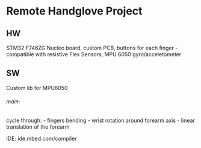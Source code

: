 # Remote Handglove Project

## HW
STM32 F746ZG Nucleo board,
custom PCB,
buttons for each finger - compatible with resistive Flex Sensors,
MPU 6050 gyro/acceletometer

## SW
Custom lib for MPU6050

###### main: 
  cycle through:
    - fingers bending
    - wrist rotation around forearm axis
    - linear translation of the forearm

IDE: ide.mbed.com/compiler
